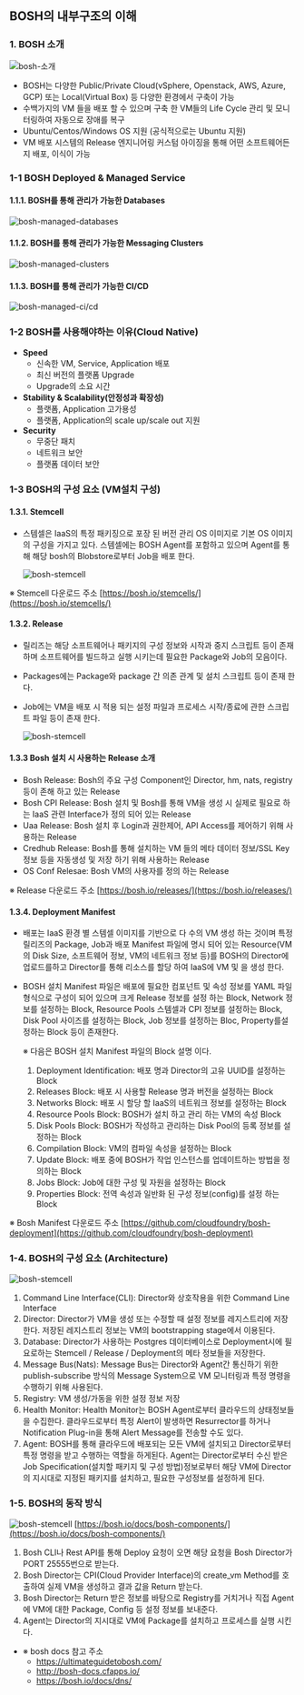 ## BOSH의 내부구조의 이해

### 1.  BOSH 소개

![bosh-소개][bosh-image-0]

 - BOSH는 다양한 Public/Private Cloud(vSphere, Openstack, AWS, Azure, GCP) 또는 Local(Virtual Box) 등 다양한 환경에서 구축이 가능
 - 수백가지의 VM 들을 배포 할 수 있으며 구축 한 VM들의  Life Cycle 관리 및 모니터링하여 자동으로 장애를 복구
 -  Ubuntu/Centos/Windows OS 지원 (공식적으로는 Ubuntu 지원)
 -  VM 배포 시스템의 Release 엔지니어링 커스텀 아이징을 통해 어떤 소프트웨어든지 배포, 이식이 가능
 
### 1-1 BOSH Deployed & Managed Service

#### 1.1.1. BOSH를 통해 관리가 가능한 Databases

  ![bosh-managed-databases][bosh-image-1]
  
#### 1.1.2. BOSH를 통해 관리가 가능한 Messaging Clusters
 
  ![bosh-managed-clusters][bosh-image-2]
  
#### 1.1.3.  BOSH를 통해 관리가 가능한 CI/CD

   ![bosh-managed-ci/cd][bosh-image-3]

### 1-2 BOSH를 사용해야하는 이유(Cloud Native)

- **Speed**
	 - 신속한 VM, Service, Application 배포
	 - 최신 버전의 플랫폼 Upgrade
	 - Upgrade의 소요 시간
- **Stability & Scalability(안정성과 확장성)**
	- 플랫폼, Application 고가용성
	- 플랫폼, Application의 scale up/scale out 지원
- **Security**
	- 무중단 패치
	- 네트워크 보안
	- 플랫폼 데이터 보안

### 1-3 BOSH의 구성 요소 (VM설치 구성)

#### 1.3.1. Stemcell
-  스템셀은 IaaS의 특정 패키징으로 포장 된 버전 관리 OS 이미지로 기본 OS 이미지의 구성을 가지고 있다. 스템셀에는 BOSH Agent를 포함하고 있으며 Agent를 통해 해당 bosh의 Blobstore로부터 Job을 배포 한다.
	
	![bosh-stemcell][bosh-image-4]
	
※ Stemcell 다운로드 주소
	[https://bosh.io/stemcells/](https://bosh.io/stemcells/)
	
#### 1.3.2. Release
- 릴리즈는 해당 소프트웨어나 패키지의 구성 정보와 시작과 중지 스크립트 등이 존재하며 소프트웨어를 빌드하고 실행 시키는데 필요한 Package와 Job의 모음이다.
-   Packages에는 Package와 package 간 의존 관계 및 설치 스크립트 등이 존재 한다.
-   Job에는 VM을 배포 시 적용 되는 설정 파일과 프로세스 시작/종료에 관한 스크립트 파일 등이 존재 한다.
	
	![bosh-stemcell][bosh-image-5]

#### 1.3.3  Bosh 설치 시 사용하는 Release 소개
-  Bosh Release: Bosh의 주요 구성 Component인 Director, hm, nats, registry 등이 존해 하고 있는 Release
- Bosh CPI Release: Bosh 설치 및 Bosh를 통해 VM을 생성 시 실제로 필요로 하는 IaaS 관련 Interface가 정의 되어 있는 Release
- Uaa Release: Bosh 설치 후 Login과 권한제어, API Access를 제어하기 위해 사용하는 Release
- Credhub Release: Bosh를 통해 설치하는 VM 들의 메타 데이터 정보/SSL Key 정보 등을 자동생성 및 저장 하기 위해 사용하는 Release
- OS Conf Relesae: Bosh VM의 사용자를 정의 하는 Release
	
※ Release 다운로드 주소
	[https://bosh.io/releases/](https://bosh.io/releases/)
	
#### 1.3.4. Deployment Manifest

- 배포는 IaaS 환경 별 스템셀 이미지를 기반으로 다 수의 VM 생성 하는 것이며 특정 릴리즈의 Package, Job과 배포 Manifest 파일에 명시 되어 있는 Resource(VM의 Disk Size, 소프트웨어 정보, VM의 네트워크 정보 등)를 BOSH의 Director에 업로드를하고 Director를 통해 리소스를 할당 하여 IaaS에 VM 및 을 생성 한다.

- BOSH 설치 Manifest 파일은 배포에 필요한 컴포넌트 및 속성 정보를 YAML 파일 형식으로 구성이 되어 있으며 크게 Release 정보를 설정 하는 Block, Network 정보를 설정하는 Block, Resource Pools 스템셀과 CPI 정보를 설정하는 Block, Disk Pool 사이즈를 설정하는 Block, Job 정보를 설정하는 Bloc, Property를설정하는 Block 등이 존재한다.

	※ 다음은 BOSH 설치 Manifest 파일의 Block 설명 이다.

	1.  Deployment Identification: 배포 명과 Director의 고유 UUID를 설정하는 Block
	2.  Releases Block: 배포 시 사용할 Release 명과 버전을 설정하는 Block
	3.  Networks Block: 배포 시 할당 할 IaaS의 네트워크 정보를 설정하는 Block
	4.  Resource Pools Block: BOSH가 설치 하고 관리 하는 VM의 속성 Block
	5.  Disk Pools Block: BOSH가 작성하고 관리하는 Disk Pool의 등록 정보를 설정하는 Block
	6.  Compilation Block: VM의 컴파일 속성을 설정하는 Block
	7.  Update Block: 배포 중에 BOSH가 작업 인스턴스를 업데이트하는 방법을 정의하는 Block
	8.  Jobs Block: Job에 대한 구성 및 자원을 설정하는 Block
	9.  Properties Block: 전역 속성과 일반화 된 구성 정보(config)를 설정 하는 Block

※ Bosh Manifest 다운로드 주소
   [https://github.com/cloudfoundry/bosh-deployment](https://github.com/cloudfoundry/bosh-deployment)  

### 1-4. BOSH의 구성 요소 (Architecture)

![bosh-stemcell][bosh-image-6]

1.  Command Line Interface(CLI): Director와 상호작용을 위한 Command Line Interface
2.  Director: Director가 VM을 생성 또는 수정할 때 설정 정보를 레지스트리에 저장한다. 저장된 레지스트리 정보는 VM의 bootstrapping stage에서 이용된다.
3.  Database: Director가 사용하는 Postgres 데이터베이스로 Deployment시에 필요로하는 Stemcell / Release / Deployment의 메타 정보들을 저장한다.
4.  Message Bus(Nats): Message Bus는 Director와 Agent간 통신하기 위한 publish-subscribe 방식의 Message System으로 VM 모니터링과 특정 명령을 수행하기 위해 사용된다.
5.  Registry: VM 생성/가동을 위한 설정 정보 저장
6.  Health Monitor: Health Monitor는 BOSH Agent로부터 클라우드의 상태정보들을 수집한다. 클라우드로부터 특정 Alert이 발생하면 Resurrector를 하거나 Notification Plug-in을 통해 Alert Message를 전송할 수도 있다.
7.  Agent:  BOSH를 통해 클라우드에 배포되는 모든 VM에 설치되고 Director로부터 특정 명령을 받고 수행하는 역할을 하게된다. Agent는 Director로부터 수신 받은 Job Specification(설치할 패키지 및 구성 방법)정보로부터 해당 VM에 Director의 지시대로 지정된 패키지를 설치하고, 필요한 구성정보를 설정하게 된다.

### 1-5. BOSH의 동작 방식

![bosh-stemcell][bosh-image-7]
[https://bosh.io/docs/bosh-components/](https://bosh.io/docs/bosh-components/)

1. Bosh CLI나 Rest API를 통해 Deploy 요청이 오면 해당 요청을 Bosh Director가 PORT 25555번으로 받는다.
2. Bosh Director는 CPI(Cloud Provider Interface)의 create_vm Method를 호출하여 실제 VM을 생성하고 결과 값을 Return 받는다.
3. Bosh Director는 Return 받은 정보를 바탕으로 Registry를 거치거나 직접 Agent에 VM에 대한 Package, Config 등 설정 정보를 보내준다.
4. Agent는 Director의 지시대로 VM에 Package를 설치하고 프로세스를 실행 시킨다.

- ※ bosh docs 참고 주소
	- https://ultimateguidetobosh.com/
	- http://bosh-docs.cfapps.io/
	- https://bosh.io/docs/dns/

[bosh-image-0]:./images/bosh-image-0.png
[bosh-image-1]:./images/bosh-image-1.png
[bosh-image-2]:./images/bosh-image-2.png
[bosh-image-3]:./images/bosh-image-3.png
[bosh-image-4]:./images/bosh-image-4.png
[bosh-image-5]:./images/bosh-image-5.png
[bosh-image-6]:./images/bosh-image-6.png
[bosh-image-7]:./images/bosh-image-8.png
